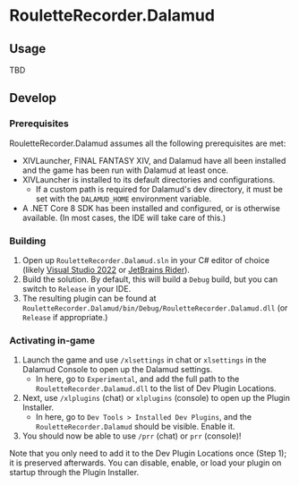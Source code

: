 # RouletteRecorder.Dalamud

## Usage

TBD

## Develop

### Prerequisites

RouletteRecorder.Dalamud assumes all the following prerequisites are met:

- XIVLauncher, FINAL FANTASY XIV, and Dalamud have all been installed and the game has been run with Dalamud at least once.
- XIVLauncher is installed to its default directories and configurations.
  - If a custom path is required for Dalamud's dev directory, it must be set with the `DALAMUD_HOME` environment variable.
- A .NET Core 8 SDK has been installed and configured, or is otherwise available. (In most cases, the IDE will take care of this.)

### Building

1. Open up `RouletteRecorder.Dalamud.sln` in your C# editor of choice (likely [Visual Studio 2022](https://visualstudio.microsoft.com) or [JetBrains Rider](https://www.jetbrains.com/rider/)).
2. Build the solution. By default, this will build a `Debug` build, but you can switch to `Release` in your IDE.
3. The resulting plugin can be found at `RouletteRecorder.Dalamud/bin/Debug/RouletteRecorder.Dalamud.dll` (or `Release` if appropriate.)

### Activating in-game

1. Launch the game and use `/xlsettings` in chat or `xlsettings` in the Dalamud Console to open up the Dalamud settings.
   - In here, go to `Experimental`, and add the full path to the `RouletteRecorder.Dalamud.dll` to the list of Dev Plugin Locations.
2. Next, use `/xlplugins` (chat) or `xlplugins` (console) to open up the Plugin Installer.
   - In here, go to `Dev Tools > Installed Dev Plugins`, and the `RouletteRecorder.Dalamud` should be visible. Enable it.
3. You should now be able to use `/prr` (chat) or `prr` (console)!

Note that you only need to add it to the Dev Plugin Locations once (Step 1); it is preserved afterwards. You can disable, enable, or load your plugin on startup through the Plugin Installer.
